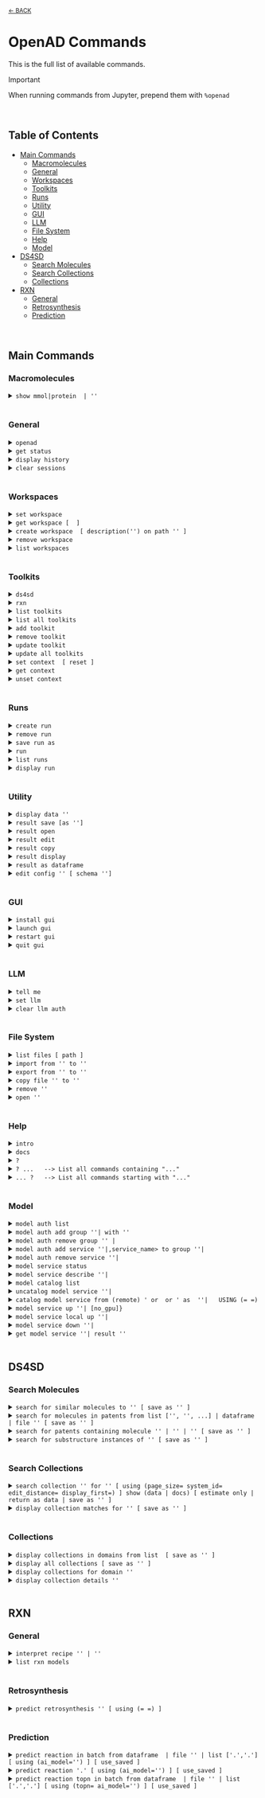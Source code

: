 <sub>[&larr; BACK](../#openad)</sub>

<!--

DO NOT EDIT
-----------
This file is auto-generated.
To update it, consult instructions:
https://github.com/acceleratedscience/open-ad-toolkit/tree/main/docs

-->

# OpenAD Commands

This is the full list of available commands.

> [!IMPORTANT]
> When running commands from Jupyter, prepend them with `%openad`

<br>

## Table of Contents
- [Main Commands](#main-commands)
  - [Macromolecules](#macromolecules)
  - [General](#general)
  - [Workspaces](#workspaces)
  - [Toolkits](#toolkits)
  - [Runs](#runs)
  - [Utility](#utility)
  - [GUI](#gui)
  - [LLM](#llm)
  - [File System](#file-system)
  - [Help](#help)
  - [Model](#model)
- [DS4SD](#ds4sd)
  - [Search Molecules](#search-molecules)
  - [Search Collections](#search-collections)
  - [Collections](#collections)
- [RXN](#rxn)
  - [General](#general)
  - [Retrosynthesis](#retrosynthesis)
  - [Prediction](#prediction)


<br>

## Main Commands

### Macromolecules

<details markdown="block" class="cmd-wrap">
<summary markdown="block"><code>show mmol|protein <fasta> | '<pdb_id>'</code></summary>
<br>

> Launch the molecule viewer to visualize your macromolecule and inspect its properties. <br> 
> 
> Examples: <br> 
> - Show a protein by its PDBe ID: <br> 
>   `show mmol '2g64'` <br> 
> 
> - Show a protein by its FASTA string: <br> 
>   `show protein MAKWVCKICGYIYDEDAGDPDNGISPGTKFEELPDDWVCPICGAPKSEFEKLED` <br>

</details>

<br>

### General

<details markdown="block" class="cmd-wrap">
<summary markdown="block"><code>openad</code></summary>
<br>

> Display the openad splash screen. <br>

</details>

<details markdown="block" class="cmd-wrap">
<summary markdown="block"><code>get status</code></summary>
<br>

> Display the currently selected workspace and toolkit. <br>

</details>

<details markdown="block" class="cmd-wrap">
<summary markdown="block"><code>display history</code></summary>
<br>

> Display the last 30 commands run in your current workspace. <br>

</details>

<details markdown="block" class="cmd-wrap">
<summary markdown="block"><code>clear sessions</code></summary>
<br>

> Clear any other sessions that may be running. <br>

</details>

<br>

### Workspaces

<details markdown="block" class="cmd-wrap">
<summary markdown="block"><code>set workspace <workspace_name></code></summary>
<br>

> Change the current workspace. <br>

</details>

<details markdown="block" class="cmd-wrap">
<summary markdown="block"><code>get workspace [ <workspace_name> ]</code></summary>
<br>

> Display details a workspace. When no workspace name is passed, details of your current workspace are displayed. <br>

</details>

<details markdown="block" class="cmd-wrap">
<summary markdown="block"><code>create workspace <workspace_name> [ description('<description>') on path '<path>' ]</code></summary>
<br>

> Create a new workspace with an optional description and path. <br>

</details>

<details markdown="block" class="cmd-wrap">
<summary markdown="block"><code>remove workspace <workspace_name></code></summary>
<br>

> Remove a workspace from your registry. Note that this doesn't remove the workspace's directory. <br>

</details>

<details markdown="block" class="cmd-wrap">
<summary markdown="block"><code>list workspaces</code></summary>
<br>

> Lists all your workspaces. <br>

</details>

<br>

### Toolkits

<details markdown="block" class="cmd-wrap">
<summary markdown="block"><code>ds4sd</code></summary>
<br>

> Display the splash screen for the DS4SD toolkit. <br>

</details>

<details markdown="block" class="cmd-wrap">
<summary markdown="block"><code>rxn</code></summary>
<br>

> Display the splash screen for the RXN toolkit. <br>

</details>

<details markdown="block" class="cmd-wrap">
<summary markdown="block"><code>list toolkits</code></summary>
<br>

> List all installed toolkits. <br>

</details>

<details markdown="block" class="cmd-wrap">
<summary markdown="block"><code>list all toolkits</code></summary>
<br>

> List all available toolkits. <br>

</details>

<details markdown="block" class="cmd-wrap">
<summary markdown="block"><code>add toolkit <toolkit_name></code></summary>
<br>

> Install a toolkit. <br>

</details>

<details markdown="block" class="cmd-wrap">
<summary markdown="block"><code>remove toolkit <toolkit_name></code></summary>
<br>

> Remove a toolkit from the registry. <br> 
> 
> <b>Note:</b> This doesn't delete the toolkit code. If the toolkit is added again, a backup of the previous install is created in the toolkit directory at `~/.openad/toolkits`. <br>

</details>

<details markdown="block" class="cmd-wrap">
<summary markdown="block"><code>update toolkit <toolkit_name></code></summary>
<br>

> Update a toolkit with the latest version. It is recommended to do this on a regular basis. <br>

</details>

<details markdown="block" class="cmd-wrap">
<summary markdown="block"><code>update all toolkits</code></summary>
<br>

> Update all installed toolkits with the latest version. Happens automatically whenever OpenAD is updated to a new version. <br>

</details>

<details markdown="block" class="cmd-wrap">
<summary markdown="block"><code>set context <toolkit_name> [ reset ]</code></summary>
<br>

> Set your context to the chosen toolkit. By setting the context, the selected toolkit functions become available to you. The optional parameter `reset` can be used to reset your login information. <br>

</details>

<details markdown="block" class="cmd-wrap">
<summary markdown="block"><code>get context</code></summary>
<br>

> Display the currently selected toolkit. <br>

</details>

<details markdown="block" class="cmd-wrap">
<summary markdown="block"><code>unset context</code></summary>
<br>

> Exit your toolkit context. You will no longer have access to toolkit-specific functions. <br>

</details>

<br>

### Runs

<details markdown="block" class="cmd-wrap">
<summary markdown="block"><code>create run</code></summary>
<br>

> Start recording a run. <br>

</details>

<details markdown="block" class="cmd-wrap">
<summary markdown="block"><code>remove run <run_name></code></summary>
<br>

> remove a run. <br>

</details>

<details markdown="block" class="cmd-wrap">
<summary markdown="block"><code>save run as <run_name></code></summary>
<br>

> Stop recording a run and save it. <br>

</details>

<details markdown="block" class="cmd-wrap">
<summary markdown="block"><code>run <run_name></code></summary>
<br>

> Execute a previously recorded run. This will execute every command and continue regardless of any failures. <br>

</details>

<details markdown="block" class="cmd-wrap">
<summary markdown="block"><code>list runs</code></summary>
<br>

> List all runs saved in the current workspace. <br>

</details>

<details markdown="block" class="cmd-wrap">
<summary markdown="block"><code>display run <run_name></code></summary>
<br>

> Display the commands stored in a certain run. <br>

</details>

<br>

### Utility

<details markdown="block" class="cmd-wrap">
<summary markdown="block"><code>display data '<filename.csv>'</code></summary>
<br>

> Display data from a csv file. <br>

</details>

<details markdown="block" class="cmd-wrap">
<summary markdown="block"><code>result save [as '<filename.csv>']</code></summary>
<br>

> Save table data to csv file. <br>

</details>

<details markdown="block" class="cmd-wrap">
<summary markdown="block"><code>result open</code></summary>
<br>

> Explore table data in the browser. <br> 
>         if you append `-d` to the end of the command `result open -d` display will result to data viewer. <br>

</details>

<details markdown="block" class="cmd-wrap">
<summary markdown="block"><code>result edit</code></summary>
<br>

> Edit table data in the browser. <br> 
>         if you append `-d` to the end of the command `result open -d` display will result to data viewer. <br>

</details>

<details markdown="block" class="cmd-wrap">
<summary markdown="block"><code>result copy</code></summary>
<br>

> Copy table data to clipboard, formatted for spreadheet. <br>

</details>

<details markdown="block" class="cmd-wrap">
<summary markdown="block"><code>result display</code></summary>
<br>

> Display the result in the CLI. <br> 
> 
>         if you append `-d` to the end of the command `result open -d` display will result to data viewer. <br>

</details>

<details markdown="block" class="cmd-wrap">
<summary markdown="block"><code>result as dataframe</code></summary>
<br>

> Return the result as dataframe (only for Jupyter Notebook) <br>

</details>

<details markdown="block" class="cmd-wrap">
<summary markdown="block"><code>edit config '<json_config_file>' [ schema '<schema_file>']</code></summary>
<br>

> Edit any JSON file in your workspace directly from the CLI. If a schema is specified, it will be used for validation and documentation. <br>

</details>

<br>

### GUI

<details markdown="block" class="cmd-wrap">
<summary markdown="block"><code>install gui</code></summary>
<br>

> Install the OpenAD GUI (graphical user interface). <br> 
> 
> The graphical user interface allows you to browse your workspace and visualize your datasets and molecules. <br>

</details>

<details markdown="block" class="cmd-wrap">
<summary markdown="block"><code>launch gui</code></summary>
<br>

> Launch the OpenAD GUI (graphical user interface). <br>

</details>

<details markdown="block" class="cmd-wrap">
<summary markdown="block"><code>restart gui</code></summary>
<br>

> Terminate and then restart the GUI server. <br>

</details>

<details markdown="block" class="cmd-wrap">
<summary markdown="block"><code>quit gui</code></summary>
<br>

> Terminate the GUI server. <br>

</details>

<br>

### LLM

<details markdown="block" class="cmd-wrap">
<summary markdown="block"><code>tell me <how to do xyz></code></summary>
<br>

> Ask your AI assistant how to do anything in OpenAD. <br>

</details>

<details markdown="block" class="cmd-wrap">
<summary markdown="block"><code>set llm  <language_model_name></code></summary>
<br>

> Set the target language model name for the `tell me` command. <br>

</details>

<details markdown="block" class="cmd-wrap">
<summary markdown="block"><code>clear llm auth</code></summary>
<br>

> Clear the language model's authentication file. <br>

</details>

<br>

### File System

<details markdown="block" class="cmd-wrap">
<summary markdown="block"><code>list files [ path ]</code></summary>
<br>

> List al directories and files in your current workspace. <br>

</details>

<details markdown="block" class="cmd-wrap">
<summary markdown="block"><code>import from '<external_source_file>' to '<workspace_file>'</code></summary>
<br>

> Import a file from outside OpenAD into your current workspace. <br>

</details>

<details markdown="block" class="cmd-wrap">
<summary markdown="block"><code>export from '<workspace_file>' to '<external_file>'</code></summary>
<br>

> Export a file from your current workspace to anywhere on your hard drive. <br>

</details>

<details markdown="block" class="cmd-wrap">
<summary markdown="block"><code>copy file '<workspace_file>' to '<other_workspace_name>'</code></summary>
<br>

> Export a file from your current workspace to another workspace. <br>

</details>

<details markdown="block" class="cmd-wrap">
<summary markdown="block"><code>remove '<filename>'</code></summary>
<br>

> Remove a file from your current workspace. <br>

</details>

<details markdown="block" class="cmd-wrap">
<summary markdown="block"><code>open '<filename>'</code></summary>
<br>

> Open a file or dataframe in an iframe  <br> 
> 
> Examples: <br> 
> - `open 'base_molecules.sdf'` <br> 
> - `open my_dataframe` <br>

</details>

<br>

### Help

<details markdown="block" class="cmd-wrap">
<summary markdown="block"><code>intro</code></summary>
<br>

> Display an introduction to the OpenAD CLI. <br>

</details>

<details markdown="block" class="cmd-wrap">
<summary markdown="block"><code>docs</code></summary>
<br>

> Open the documentation webpage. <br>

</details>

<details markdown="block" class="cmd-wrap">
<summary markdown="block"><code>?</code></summary>
<br>

> List all available commands. <br>

</details>

<details markdown="block" class="cmd-wrap">
<summary markdown="block"><code>? ...<soft>   --> List all commands containing "..."</soft></code></summary>
<br>

> 

</details>

<details markdown="block" class="cmd-wrap">
<summary markdown="block"><code>... ?<soft>   --> List all commands starting with "..."</soft></code></summary>
<br>

> 

</details>

<br>

### Model

<details markdown="block" class="cmd-wrap">
<summary markdown="block"><code>model auth list</code></summary>
<br>

> show authentication group mapping <br>

</details>

<details markdown="block" class="cmd-wrap">
<summary markdown="block"><code>model auth add group '<auth_group>'|<auth_group> with '<api_key>'</code></summary>
<br>

> add an authentication group for model services to use <br>

</details>

<details markdown="block" class="cmd-wrap">
<summary markdown="block"><code>model auth remove group '<auth_group>' | <auth_group></code></summary>
<br>

> remove an authentication group <br>

</details>

<details markdown="block" class="cmd-wrap">
<summary markdown="block"><code>model auth add service '<service_name>'|,service_name> to group '<auth_group>'|<auth_group></code></summary>
<br>

> Attach an authentication group to a model service <br>

</details>

<details markdown="block" class="cmd-wrap">
<summary markdown="block"><code>model auth remove service '<service_name>'|<service_name></code></summary>
<br>

> Detatch an authentication group from a model service <br>

</details>

<details markdown="block" class="cmd-wrap">
<summary markdown="block"><code>model service status</code></summary>
<br>

> Get the status of currently cataloged services <br>

</details>

<details markdown="block" class="cmd-wrap">
<summary markdown="block"><code>model service describe '<service_name>'|<service_name></code></summary>
<br>

> get the configuration of a service <br>

</details>

<details markdown="block" class="cmd-wrap">
<summary markdown="block"><code>model catalog list</code></summary>
<br>

> get the list of currently cataloged services <br>

</details>

<details markdown="block" class="cmd-wrap">
<summary markdown="block"><code>uncatalog model service '<service_name>'|<service_name></code></summary>
<br>

> uncatalog a model service  <br> 
> 
>  Example:  <br> 
> `uncatalog model service 'gen'` <br>

</details>

<details markdown="block" class="cmd-wrap">
<summary markdown="block"><code>catalog model service from (remote) '<path> or <github> or <service_url>' as  '<service_name>'|<service_name>   USING (<parameter>=<value> <parameter>=<value>)</code></summary>
<br>

> catalog a model service from a path or github or remotely from an existing OpenAD service. <br> 
> (USING) optional headers parameters for communication with service backend. <br> 
> If you are cataloging a service using a model defined in a directory, provide the absolute ` <path> ` of that directory in quotes. <br> 
> 
> The following options require the `remote` option be declared. <br> 
> 
> If you are cataloging a service using a model defined in github repository, provide the absolute ` <github> ` of that github directory quotes. <br> 
> 
> If you are cataloging a remote service on a ip address and port provide the remote services ipaddress and port in quoted string e.g. `'0.0.0.0:8080'` <br> 
> 
> `service_name`: this is the name of the service as you will define it for your usage. e.g `prop` short for properties.  <br> 
> 
> USING Parameters: <br> 
> 
> If using a hosted service the following parameters must be supplied: <br> 
> -`Inference-Service`: this is the name of the inference service that is hosted, it is a required parameter if cataloging a remote service. <br> 
> An authorization parameter is always required if cataloging a hosted service, either Auhtorisation group (`auth_group`) or Authorisation bearer_token/api_key (`Authorization`): <br> 
> -`auth_group`: this is the name of an authorization group which contains the api_key linked to the service access. This can only be used if `Authorization` is not also defined. <br> 
> OR <br> 
> -`Authorization`: this parameter is designed to be used when a `auth_group` is not defined. <br> 
> 
> Example: <br> 
> 
> Skypilot Deployment <br> 
> -`catalog model service from 'git@github.com:acceleratedscience/generation_inference_service.git' as 'gen'` <br> 
> 
> Service using a authentication group  <br> 
> -`catalog model service from remote '<service_url>' as  molf  USING (Inference-Service=molformer  )` <br> 
> ` model auth add service 'molf' to group 'default'` <br> 
> 
> Single Authorisation Service <br> 
> -`openad catalog model service from remote '<service_URL>' as 'gen' USING (Inference-Service=generation Authorization='<api_key>')` <br> 
> 
> Catalog a remote service shared with you: <br> 
> -`catalog model service from remote 'http://54.235.3.243:30001' as gen` <br>

</details>

<details markdown="block" class="cmd-wrap">
<summary markdown="block"><code>model service up '<service_name>'|<service_name> [no_gpu]}</code></summary>
<br>

> launches a cataloged model service when it was cataloged as a self managed service from a directory or github repository. <br> 
> If you do not want to launch a service with GPU you should specify `no_gpu` at the end of the command. <br> 
> Examples: <br> 
> 
> -`model service up gen` <br> 
> 
> -`model service up 'gen'` <br> 
> 
> -`model service up gen no_gpu` <br>

</details>

<details markdown="block" class="cmd-wrap">
<summary markdown="block"><code>model service local up '<service_name>'|<service_name></code></summary>
<br>

> Launches a model service locally. <br> 
> 
>             Example: <br> 
>               ` model service local up gen` <br>

</details>

<details markdown="block" class="cmd-wrap">
<summary markdown="block"><code>model service down '<service_name>'|<service_name></code></summary>
<br>

> Bring down a model service   <br> 
>  Examples:  <br> 
> 
> `model service down gen`  <br> 
> 
> `model service down 'gen'`  <br>

</details>

<details markdown="block" class="cmd-wrap">
<summary markdown="block"><code>get model service '<service_name>'|<service_name> result '<result_id>'</code></summary>
<br>

> retrieves a result from a model service   <br> 
>  Examples:  <br> 
> 
> <cmd>get model service myservier result 'wergergerg'   <br>

</details>

<br>

## DS4SD


### Search Molecules

<details markdown="block" class="cmd-wrap">
<summary markdown="block"><code>search for similar molecules to '<smiles>' [ save as '<filename.csv>' ]</code></summary>
<br>

> Search for molecules that are similar to the provided molecule or molecule substructure as provided in the `<smiles_string>`. <br> 
> 
> Use the `save as` clause to save the results as a csv file in your current workspace. <br> 
> 
> Example: <br> 
> `search for similar molecules to 'C1(C(=C)C([O-])C1C)=O'` <br>

</details>

<details markdown="block" class="cmd-wrap">
<summary markdown="block"><code>search for molecules in patents from list ['<patent1>', '<patent2>', ...] | dataframe <dataframe_name> | file '<filename.csv>' [ save as '<filename.csv>' ]</code></summary>
<br>

> Search for molecules mentioned in a defined list of patents. When sourcing patents from a CSV or DataFrame, there must be column named "PATENT ID" or "patent id". <br> 
> 
> Use the `save as` clause to save the results as a csv file in your current workspace. <br> 
> 
> Example: <br> 
> `search for molecules in patents from list ['CN108473493B','US20190023713A1']` <br>

</details>

<details markdown="block" class="cmd-wrap">
<summary markdown="block"><code>search for patents containing molecule '<smiles>' | '<inchi>' | '<inchikey>' [ save as '<filename.csv>' ]</code></summary>
<br>

> Search for mentions of a specified molecules in registered patents. The queried molecule can be described as a SMILES string, InChI or InChiKey. <br> 
> 
> Use the `save as` clause to save the results as a csv file in your current workspace. <br> 
> 
> Example: <br> 
> `search for patents containing molecule 'CC(C)(c1ccccn1)C(CC(=O)O)Nc1nc(-c2c[nH]c3ncc(Cl)cc23)c(C#N)cc1F'` <br>

</details>

<details markdown="block" class="cmd-wrap">
<summary markdown="block"><code>search for substructure instances of '<smiles>' [ save as '<filename.csv>' ]</code></summary>
<br>

> Search for molecules by substructure, as defined by the `<smiles_string>`. <br> 
> 
> Use the `save as` clause to save the results as a csv file in your current workspace. <br> 
> 
> Example: <br> 
> `search for substructure instances of 'C1(C(=C)C([O-])C1C)=O' save as 'my_mol'` <br>

</details>

<br>

### Search Collections

<details markdown="block" class="cmd-wrap">
<summary markdown="block"><code>search collection '<collection_name_or_key>' for '<search_string>' [ using (page_size=<int> system_id=<system_id> edit_distance=<integer> display_first=<integer>) ] show (data | docs) [ estimate only | return as data | save as '<filename.csv>' ]</code></summary>
<br>

> Performs a document search of the Deep Search repository based on a given collection. The required `using` clause specifies the collection to search. Use `estimate only` to return only the potential number of hits. <br> 
> 
> Parameters: <br> 
> - `<collection_name_or_key>` The name or index key for a collection. Use the command `display all collections` to list available collections. <br> 
> - `<search_string>` The search string for the search. <br> 
> 
> The `<search_string>` supports elastic search string query syntax: <br> 
> - `+` Signifies AND operation. <br> 
> - `|` Signifies OR operation. <br> 
> - `-` Negates a single token. <br> 
> - `\"` Wraps a number of tokens to signify a phrase for searching. <br> 
> - `*` At the end of a term -> signifies a prefix query <br> 
> - `(` & `)` Signifies precedence <br> 
> - `~N` After a word -> signifies edit distance (fuzziness) <br> 
> - `~N` After a phrase -> signifies slop amount <br> 
> 
> Options for the `using` clause: <br> 
>   > **Note:** The `using` clause requires all enclosed parameters to be defined in the same order as listed below. <br> 
> 
> - `page_size=<integer>` Result pagination, the default is None. <br> 
> - `system_id=<system_id>` System cluster id, the default is 'default'. <br> 
> - `edit_distance=<integer>` (0-5) Sets the search word span criteria for key words for document searches, the default is 5. When set to 0, no snippets will be be returned. <br> 
> - `display_first=<integer>` When set, the displayed result set will be truncated at the given number. <br> 
> 
> Clauses: <br> 
> - `show (data | docs)`: <br> 
>     - `data` Display structured data from within the documents. <br> 
>     - `docs` Display document context and preview snippet. <br> 
>     Both can be combined in a single command, e.g. `show (data docs)` <br> 
> - `estimate only` Determine the potential number of hits. <br> 
> - `return as data` For Notebook or API mode. Removes all styling from the Pandas DataFrame, ready for further processing. <br> 
> 
> Examples: <br> 
> - Look for documents that contain discussions on power conversion efficiency: <br> 
> `search collection 'arxiv-abstract' for 'ide(\"power conversion efficiency\" OR PCE) AND organ*' using ( edit_distance=20 system_id=default) show (docs)` <br> 
> 
> - Search the PubChem archive for 'Ibuprofen' and display related molecules' data: <br> 
> `search collection 'pubchem' for 'Ibuprofen' show (data)` <br> 
> 
> - Search for patents which mention a specific smiles molecule: <br> 
> `search collection 'patent-uspto' for '\"smiles#ccc(coc(=o)cs)(c(=o)c(=o)cs)c(=o)c(=o)cs\"' show (data)` <br>

</details>

<details markdown="block" class="cmd-wrap">
<summary markdown="block"><code>display collection matches for '<search_string>' [ save as '<filename.csv>' ]</code></summary>
<br>

> Search all collections for documents that contain a given Deep Search `<search_string>`. This is useful when narrowing down document collection(s) for subsequent search. You can use the `<index_key>` from the returned table in your next search. <br> 
> 
> Use the `save as` clause to save the results as a csv file in your current workspace. <br> 
> 
> Example: <br> 
> `display collection matches for 'Ibuprofen'` <br>

</details>

<br>

### Collections

<details markdown="block" class="cmd-wrap">
<summary markdown="block"><code>display collections in domains from list <list_of_domains> [ save as '<filename.csv>' ]</code></summary>
<br>

> Display collections that belong to the listed domains. <br> 
> 
> Use the `save as` clause to save the results as a csv file in your current workspace. <br> 
> 
> Use the command `display all collections` to find available domains. <br> 
> 
> Example: <br> 
> `display collections in domains from list ['Scientific Literature']` <br>

</details>

<details markdown="block" class="cmd-wrap">
<summary markdown="block"><code>display all collections [ save as '<filename.csv>' ]</code></summary>
<br>

> Display all available collections in Deep Search. <br> 
> 
> Use the `save as` clause to save the results as a csv file in your current workspace. <br>

</details>

<details markdown="block" class="cmd-wrap">
<summary markdown="block"><code>display collections for domain '<domain_name>'</code></summary>
<br>

> Display the available collections in a given Deep Search domain. <br> 
> 
> Use the command `display all collections` to find available domains. <br> 
> 
> Example: <br> 
> `display collections for domain 'Business Insights'` <br>

</details>

<details markdown="block" class="cmd-wrap">
<summary markdown="block"><code>display collection details '<collection_name_or_key>'</code></summary>
<br>

> Display the details for a specified collection. You can specify a collection by its name or key. <br> 
> 
> Use the command `display all collections` to list available collections. <br> 
> 
> Example: <br> 
> `display collection details 'Patents from USPTO'` <br>

</details>

<br>

## RXN


### General

<details markdown="block" class="cmd-wrap">
<summary markdown="block"><code>interpret recipe '<recipe_paragraph>' | '<txt_filename>'</code></summary>
<br>

> Build a ordered list of actions interpreted from a provided text-based recipe. The recipe can be provided as a string or as a text file from your current workspace. <br> 
> 
> Examples: <br> 
> - `interpret recipe 'my_recipe.txt'` <br> 
> - `interpret recipe 'A solution of ((1S,2S)-1-{[(methoxymethyl-biphenyl-4-yl)-(2-pyridin-2-yl-cyclopropanecarbonyl)-amino]-methyl}-2-methyl-butyl)-carbamic acid tert-butyl ester (25 mg, 0.045 mmol) and dichloromethane (4 mL) was treated with a solution of HCl in dioxane (4 N, 0.5 mL) and the resulting reaction mixture was maintained at room temperature for 12 h. The reaction was then concentrated to dryness to afford (1R,2R)-2-pyridin-2-yl-cyclopropanecarboxylic acid ((2S,3S)-2-amino-3-methylpentyl)-(methoxymethyl-biphenyl-4-yl)-amide (18 mg, 95% yield) as a white solid.'` <br>

</details>

<details markdown="block" class="cmd-wrap">
<summary markdown="block"><code>list rxn models</code></summary>
<br>

> Lists all RXN AI models currently available. <br>

</details>

<br>

### Retrosynthesis

<details markdown="block" class="cmd-wrap">
<summary markdown="block"><code>predict retrosynthesis '<smiles>' [ using (<parameter>=<value> <parameter>=<value>) ]</code></summary>
<br>

> Perform a retrosynthesis route prediction on a molecule. <br> 
> 
> RXN was trained on more than 3 million chemical reactions, derived from publicly available patents. Since then, the Molecular Transformer has outperformed all data-driven models, achieving more than 90% accuracy on forward chemical reaction predictions (reactants + reagents to products) <br> 
> 
>   > **Note:** The `using` clause requires all enclosed parameters to be defined in the same order as listed below. <br> 
> 
> Optional Parameters that can be specified in the `using` clause: <br> 
> - `availability_pricing_threshold=<int>` Maximum price in USD per g/ml of compounds. Default: no threshold. <br> 
> - `available_smiles='<smiles>.<smiles>.<smiles>'` List of molecules available as precursors, delimited with a period. <br> 
> - `exclude_smiles='<smiles>.<smiles>.<smiles>'` List of molecules to exclude from the set of precursors, delimited with a period. <br> 
> - `exclude_substructures='<smiles>.<smiles>.<smiles>'` List of substructures to exclude from the set of precursors, delimited with a period. <br> 
> - `exclude_target_molecule=<boolean>` Excluded target molecule. The default is True <br> 
> - `fap=<float>` Every retrosynthetic step is evaluated with the FAP, and is only retained when forward confidence is greater than the FAP value. The default is 0.6. <br> 
> - `max_steps=<int>` The maximum number steps in the results. The default is 3. <br> 
> - `nbeams=<int>` The maximum number of beams exploring the hypertree. The default is 10. <br> 
> - `pruning_steps=<int>` The number of steps to prune a hypertree. The default is 2. <br> 
> - `ai_model='<model_name>'` What model to use. Use the command `list rxn models` to list all available models. The default is '2020-07-01'. <br> 
> 
> There are different models available for use with this command including: '12class-tokens-2021-05-14', '2019-09-12', '2020-04-24', '2020-07-01', '2020-07-31', 'aizynth-2020-06-11', 'disconnection-aware-2022-06-24', 'enzymatic-2021-04-16', 'enzymatic-2022-05-31', 'sulfonium-2020-10-27' <br> 
> 
> Examples: <br> 
> `predict retrosynthesis 'BrCCc1cccc2c(Br)c3ccccc3cc12' using (max_steps=3)` <br> 
> 
> `predict retrosynthesis  'BrCCc1cccc2c(Br)c3ccccc3cc12' using (max_steps=6 ai_model='12class-tokens-2021-05-14' ) ` <br>

</details>

<br>

### Prediction

<details markdown="block" class="cmd-wrap">
<summary markdown="block"><code>predict reaction in batch from dataframe <dataframe_name> | file '<filename.csv>' | list ['<smiles>.<smiles>','<smiles>.<smiles>'] [ using (ai_model='<ai_model>') ] [ use_saved ]</code></summary>
<br>

> Run a batch of reaction predictions. The provided list of reactions can be specified as a DataFrame, a CSV file from your current workspace or a list of strings. When proving a DataFrame or CSV file, we will look for the "reactions" column. <br> 
> 
> Reactions are defined by combining two SMILES strings delimited by a period. For example: `'BrBr.c1ccc2cc3ccccc3cc2c1'` <br> 
> 
> Optional Parameters that can be specified in the `using` clause: <br> 
> - `ai_model='<model_name>'` What model to use. Use the command `list rxn models` to list all available models. The default is '2020-07-01'. <br> 
> 
> You can reuse previously generated results by appending the optional `use_saved` clause. This will reuse the results of a previously run command with the same parameters, if available. <br> 
> 
> Examples: <br> 
> - `predict reaction in batch from list ['BrBr.c1ccc2cc3ccccc3cc2c1CCO' , 'BrBr.c1ccc2cc3ccccc3cc2c1']` <br> 
> - `predict reaction in batch from list ['BrBr.c1ccc2cc3ccccc3cc2c1CCO' , 'BrBr.c1ccc2cc3ccccc3cc2c1'] use_saved` <br>

</details>

<details markdown="block" class="cmd-wrap">
<summary markdown="block"><code>predict reaction '<smiles>.<smiles>' [ using (ai_model='<ai_model>') ] [ use_saved ]</code></summary>
<br>

> Predict the reaction between two molecules. <br> 
> 
> Reactions are defined by combining two SMILES strings delimited by a period. For example: `'BrBr.c1ccc2cc3ccccc3cc2c1'` <br> 
> 
> Optional Parameters that can be specified in the `using` clause: <br> 
> - `ai_model='<model_name>'` What model to use. Use the command `list rxn models` to list all available models. The default is '2020-07-01'. <br> 
> 
> You can reuse previously generated results by appending the optional `use_saved` clause. This will reuse the results of a previously run command with the same parameters, if available. <br> 
> 
> Examples: <br> 
> - `predict reaction 'BrBr.c1ccc2cc3ccccc3cc2c1CCO'` <br> 
> - `predict reaction 'BrBr.c1ccc2cc3ccccc3cc2c1CCO' use_saved` <br>

</details>

<details markdown="block" class="cmd-wrap">
<summary markdown="block"><code>predict reaction topn in batch from dataframe <dataframe_name> | file '<filename.csv>' | list ['<smiles>.<smiles>','<smiles>.<smiles>'] [ using (topn=<integer> ai_model='<ai_model>') ] [ use_saved ]</code></summary>
<br>

> Run a batch of reaction predictions for topn. The provided list of reactions can be specified as a DataFrame, a CSV file from your current workspace or a list of strings. When proving a DataFrame or CSV file, we will look for the "reactions" column. <br> 
> 
> Reactions are defined by combining two SMILES strings delimited by a period. For example: `'BrBr.c1ccc2cc3ccccc3cc2c1'` <br> 
> 
> Optional Parameters that can be specified in the `using` clause: <br> 
> - `ai_model='<model_name>'` What model to use. Use the command `list rxn models` to list all available models. The default is '2020-07-01'. <br> 
> - `topn=<integer>` Defined the number of results being returned. The default value is 3. <br> 
> 
> You can reuse previously generated results by appending the optional `use_saved` clause. This will reuse the results of a previously run command with the same parameters, if available. <br> 
> 
> Examples: <br> 
> - `predict reaction topn in batch from list ['BrBr.c1ccc2cc3ccccc3cc2c1CCO' , 'BrBr.c1ccc2cc3ccccc3cc2c1']` <br> 
> - `predict reaction topn in batch from list ['BrBr.c1ccc2cc3ccccc3cc2c1CCO' , 'BrBr.c1ccc2cc3ccccc3cc2c1'] using (topn=6)` <br> 
> - `predict reaction topn in batch from list ['BrBr.c1ccc2cc3ccccc3cc2c1CCO' , 'BrBr.c1ccc2cc3ccccc3cc2c1'] use_saved ` <br>

</details>

